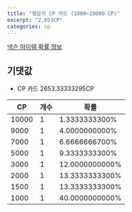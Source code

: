 ```yaml
---
title: "행운의 CP 카드 (1000~10000 CP)"
excerpt: "2,653CP"
categories: cp
---
```

[넥슨 아이템 확률 정보](http://iteminfo.nexon.com/probability/fo4?sn=6266)

## 기댓값
  - CP 카드 2653.33333295CP

|CP|개수|확률|
|---|---|---|
|10000|1|1.3333333300%|
|9000|1|4.0000000000%|
|7000|1|6.6666666700%|
|5000|1|9.3333333300%|
|3000|1|12.0000000000%|
|2000|1|13.3333333300%|
|1500|1|13.3333333300%|
|1000|1|40.0000000000%|
